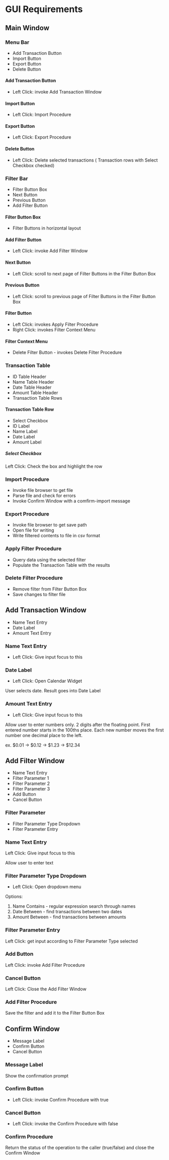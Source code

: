 # GUI Requirements

## Main Window

### Menu Bar
* Add Transaction Button
* Import Button
* Export Button
* Delete Button

#### Add Transaction Button
* Left Click: invoke Add Transaction Window

#### Import Button
* Left Click: Import Procedure

#### Export Button
* Left Click: Export Procedure

#### Delete Button
* Left Click: Delete selected transactions ( Transaction rows with Select
  Checkbox checked)

### Filter Bar
* Filter Button Box
* Next Button
* Previous Button
* Add Filter Button

#### Filter Button Box
* Filter Buttons in horizontal layout

#### Add Filter Button
* Left Click: invoke Add Filter Window

#### Next Button
* Left Click: scroll to next page of Filter Buttons in the Filter Button Box

#### Previous Button
* Left Click: scroll to previous page of Filter Buttons in the Filter Button Box

#### Filter Button
* Left Click: invokes Apply Filter Procedure
* Right Click: invokes Filter Context Menu

#### Filter Context Menu
* Delete Filter Button - invokes Delete Filter Procedure

### Transaction Table
* ID Table Header
* Name Table Header
* Date Table Header
* Amount Table Header
* Transaction Table Rows

#### Transaction Table Row
* Select Checkbox
* ID Label
* Name Label
* Date Label
* Amount Label

##### Select Checkbox
Left Click: Check the box and highlight the row

### Import Procedure
* Invoke file browser to get file
* Parse file and check for errors
* Invoke Confirm Window with a comfirm-import message

### Export Procedure
* Invoke file browser to get save path
* Open file for writing
* Write filtered contents to file in csv format

### Apply Filter Procedure
* Query data using the selected filter
* Populate the Transaction Table with the results

### Delete Filter Procedure
* Remove filter from Filter Button Box
* Save changes to filter file

## Add Transaction Window
* Name Text Entry
* Date Label
* Amount Text Entry

### Name Text Entry
* Left Click: Give input focus to this

### Date Label
* Left Click: Open Calendar Widget

User selects date. Result goes into Date Label

### Amount Text Entry
* Left Click: Give input focus to this

Allow user to enter numbers only. 2 digits after the floating point. First
entered number starts in the 100ths place. Each new number moves the first
number one decimal place to the left.

ex. $0.01 -> $0.12 -> $1.23 -> $12.34

## Add Filter Window
* Name Text Entry
* Filter Parameter 1
* Filter Parameter 2
* Filter Parameter 3
* Add Button
* Cancel Button

### Filter Parameter
* Filter Parameter Type Dropdown
* Filter Parameter Entry

### Name Text Entry
Left Click: Give input focus to this

Allow user to enter text

### Filter Parameter Type Dropdown
* Left Click: Open dropdown menu

Options:
1. Name Contains - regular expression search through names
2. Date Between - find transactions between two dates
3. Amount Between - find transactions between amounts

### Filter Parameter Entry
Left Click: get input according to Filter Parameter Type selected

### Add Button
Left Click: invoke Add Filter Procedure

### Cancel Button
Left Click: Close the Add Filter Window

### Add Filter Procedure
Save the filter and add it to the Filter Button Box

## Confirm Window
* Message Label
* Confirm Button
* Cancel Button

### Message Label
Show the confirmation prompt

### Confirm Button
* Left Click: invoke Confirm Procedure with true

### Cancel Button
* Left Click: invoke the Confirm Procedure with false

### Confirm Procedure
Return the status of the operation to the caller (true/false) and close the
Confirm Window


